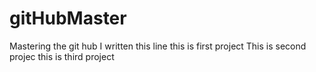 # gitHubMaster
Mastering the git hub
I written this line
this is first project
This is second projec
this is third project
